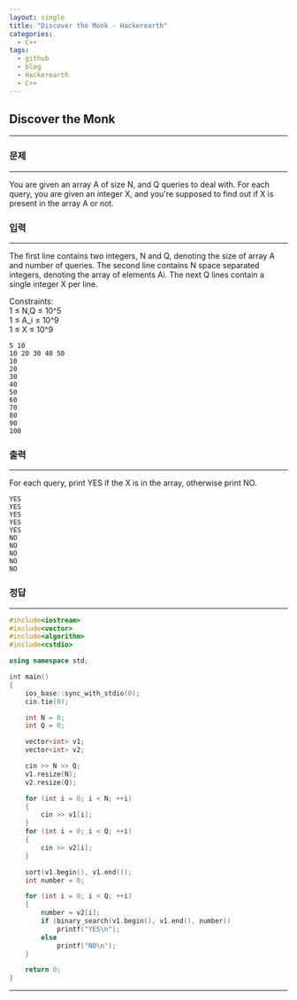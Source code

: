 ```yaml
---
layout: single
title: "Discover the Monk - Hackerearth"
categories:
  - C++
tags:
  - github
  - blog
  - Hackerearth
  - C++
---
```

## **Discover the Monk**
---

### 문제
---
You are given an array A of size N, and Q queries to deal with. For each query, you are given an integer X, and you're supposed to find out if X is present in the array A or not.

### 입력
---
The first line contains two integers, N and Q, denoting the size of array A and number of queries. The second line contains N space separated integers, denoting the array of elements Ai. The next Q lines contain a single integer X per line.  

Constraints:  
1 ≤ N,Q ≤ 10^5  
1 ≤ A_i ≤ 10^9  
1 ≤ X ≤ 10^9  
```
5 10
10 20 30 40 50
10
20
30
40
50
60
70
80
90
100
```

### 출력
---
For each query, print YES if the X is in the array, otherwise print NO.
```
YES
YES
YES
YES
YES
NO
NO
NO
NO
NO
```

### 정답
---
```c++
#include<iostream>
#include<vector>
#include<algorithm>
#include<cstdio>

using namespace std;

int main()
{
	ios_base::sync_with_stdio(0);
	cin.tie(0);

	int N = 0;
	int Q = 0;

	vector<int> v1;
	vector<int> v2;

	cin >> N >> Q;
	v1.resize(N);
	v2.resize(Q);

	for (int i = 0; i < N; ++i)
	{
		cin >> v1[i];
	}
	for (int i = 0; i < Q; ++i)
	{
		cin >> v2[i];
	}

	sort(v1.begin(), v1.end());
	int number = 0;

	for (int i = 0; i < Q; ++i)
	{
		number = v2[i];
		if (binary_search(v1.begin(), v1.end(), number))
			printf("YES\n");
		else
			printf("NO\n");
	}

	return 0;
}
```

---
